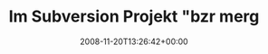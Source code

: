 ---
retweeted: false
source: <a href="http://twitter.com" rel="nofollow">Twitter Web Client</a>
entities:
  hashtags: []
  symbols: []
  user_mentions: []
  urls: []
display_text_range:
- '0'
- '122'
favorite_count: '0'
id_str: '1014654382'
truncated: false
retweet_count: '0'
id: '1014654382'
created_at: Thu Nov 20 13:26:42 +0000 2008
favorited: false
full_text: Im Subversion Projekt "bzr merge" einzugeben und dann im Bazaar Projekt
  "svn up", ist ein deutliches Anzeichen von Demenz.
lang: de
tags:
- pesos:twitter
date: '2008-11-20T13:26:42+00:00'
src: https://twitter.com/bascht/status/1014654382
original_url: https://twitter.com/bascht/status/1014654382
type: twitter_tweet
text: Im Subversion Projekt "bzr merge" einzugeben und dann im Bazaar Projekt "svn
  up", ist ein deutliches Anzeichen von Demenz.
title: Im Subversion Projekt "bzr merg

---